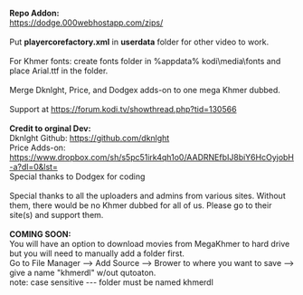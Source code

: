 <b>Repo Addon:</b> <br>
https://dodge.000webhostapp.com/zips/<br><br>
Put <b>playercorefactory.xml</b> in <b>userdata</b> folder for other video to work.
<br><br>
For Khmer fonts: create fonts folder in %appdata% kodi\media\fonts and place Arial.ttf in the folder.
<br><br>
Merge Dknlght, Price, and Dodgex adds-on to one mega Khmer dubbed. <br><br>
Support at https://forum.kodi.tv/showthread.php?tid=130566<br><br>
<b>Credit to orginal Dev:</B><br>
Dknlght Github: https://github.com/dknlght<br>
Price Adds-on: https://www.dropbox.com/sh/s5pc51irk4qh1o0/AADRNEfbIJ8biY6HcOyjobH-a?dl=0&lst=<br>
Special thanks to Dodgex for coding
<br><br>
Special thanks to all the uploaders and admins from various sites.  Without them, there would be no Khmer dubbed for all of us.  Please go to their site(s) and support them.<br><br>
<B>COMING SOON:</B><br>
You will have an option to download movies from MegaKhmer to hard drive but you will need to manually add a folder first.<br>
Go to File Manager --> Add Source --> Brower to where you want to save --> give a name "khmerdl" w/out qutoaton.  
note: case sensitive  --- folder must be named khmerdl
